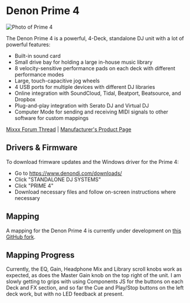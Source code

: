 # Denon Prime 4

![Photo of Prime 4](https://d1jtxvnvoxswj8.cloudfront.net/wysiwyg/denondj/catalog/prime-4/DenonDJ-img-Prime4TopIntro.jpg)

The Denon Prime 4 is a powerful, 4-Deck, standalone DJ unit with a lot of powerful features:
* Built-in sound card
* Small drive bay for holding a large in-house music library
* 8 velocity-sensitive performance pads on each deck with different performance modes
* Large, touch-capacitive jog wheels
* 4 USB ports for multiple devices with different DJ libraries
* Online integration with SoundCloud, Tidal, Beatport, Beatsource, and Dropbox
* Plug-and-play integration with Serato DJ and Virtual DJ
* Computer Mode for sending and receiving MIDI signals to other software for custom mappings

[Mixxx Forum Thread](https://mixxx.discourse.group/t/denon-prime-4-mapping/22404/2) | [Manufacturer's Product Page](https://www.denondj.com/prime-4-prime4xus)

## Drivers & Firmware

To download frimware updates and the Windows driver for the Prime 4:
* Go to <https://www.denondj.com/downloads/>
* Click "STANDALONE DJ SYSTEMS"
* Click "PRIME 4"
* Download necessary files and follow on-screen instructions where necessary

## Mapping

A mapping for the Denon Prime 4 is currently under development on [this GitHub fork](https://github.com/whanake-music/mixxx/tree/prime4_mapping).

## Mapping Progress

Currently, the EQ, Gain, Headphone Mix and Library scroll knobs work as expected, as does the Master Gain knob on the top right of the unit. I am slowly getting to grips with using Components JS for the buttons on each Deck and FX section, and so far the Cue and Play/Stop buttons on the left deck work, but with no LED feedback at present.